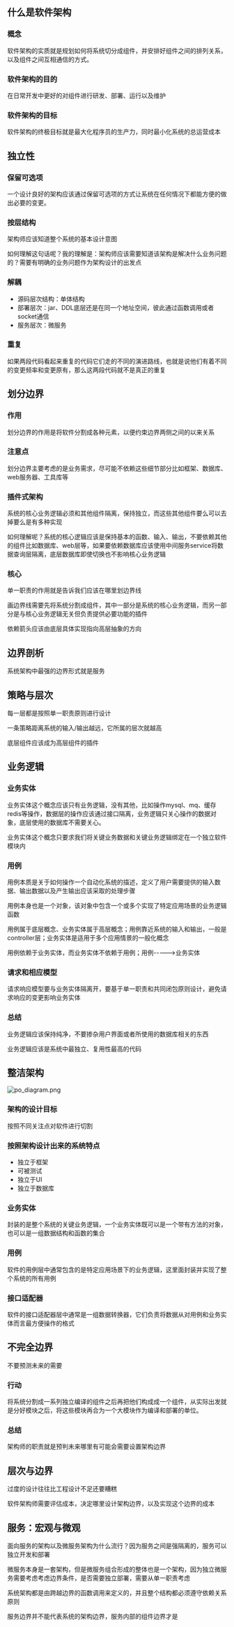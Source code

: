 

## 什么是软件架构

### 概念
软件架构的实质就是规划如何将系统切分成组件，并安排好组件之间的排列关系，以及组件之间互相通信的方式。


### 软件架构的目的
在日常开发中更好的对组件进行研发、部署、运行以及维护


### 软件架构的目标
软件架构的终极目标就是最大化程序员的生产力，同时最小化系统的总运营成本


## 独立性

### 保留可选项
一个设计良好的架构应该通过保留可选项的方式让系统在任何情况下都能方便的做出必要的变更。

### 按层结构
架构师应该知道整个系统的基本设计意图

如何理解这句话呢？我的理解是：架构师应该需要知道该架构是解决什么业务问题的？需要有明确的业务问题作为架构设计的出发点


### 解耦

- 源码层次结构：单体结构
- 部署层次：jar、DDL底层还是在同一个地址空间，彼此通过函数调用或者socket通信
- 服务层次：微服务

### 重复
如果两段代码看起来重复的代码它们走的不同的演进路线，也就是说他们有着不同的变更频率和变更原有，那么这两段代码就不是真正的重复


## 划分边界

### 作用
划分边界的作用是将软件分割成各种元素，以便约束边界两侧之间的以来关系

### 注意点
划分边界主要考虑的是业务需求，尽可能不依赖这些细节部分比如框架、数据库、web服务器、工具库等


### 插件式架构
系统的核心业务逻辑必须和其他组件隔离，保持独立，而这些其他组件要么可以去掉要么是有多种实现

如何理解呢？系统的核心逻辑应该是保持基本的函数、输入、输出，不要依赖其他的组件比如数据库、web层等，如果要依赖数据库应该使用中间服务service将数据查询层隔离，底层数据库即使切换也不影响核心业务逻辑


### 核心
单一职责的作用就是告诉我们应该在哪里划边界线


画边界线需要先将系统分割成组件，其中一部分是系统的核心业务逻辑，而另一部分是与核心业务逻辑无关但负责提供必要功能的插件



依赖箭头应该由底层具体实现指向高层抽象的方向


## 边界剖析
系统架构中最强的边界形式就是服务


## 策略与层次
每一层都是按照单一职责原则进行设计


一条策略距离系统的输入/输出越远，它所属的层次就越高


底层组件应该成为高层组件的插件



## 业务逻辑

### 业务实体
业务实体这个概念应该只有业务逻辑，没有其他，比如操作mysql、mq、缓存redis等操作，数据层的操作应该通过接口隔离，业务逻辑只关心操作的数据对象，底层使用的数据库不需要关心。


业务实体这个概念只要求我们将关键业务数据和关键业务逻辑绑定在一个独立软件模块内


### 用例
用例本质是关于如何操作一个自动化系统的描述，定义了用户需要提供的输入数据、输出数据以及产生输出应该采取的处理步骤


用例本身也是一个对象，该对象中包含一个或多个实现了特定应用场景的业务逻辑函数



用例属于底层概念、业务实体属于高层概念；用例靠近系统的输入和输出，一般是controller层；业务实体是适用于多个应用情景的一般化概念


用例依赖于业务实体，而业务实体不依赖于用例；用例----->业务实体


### 请求和相应模型

请求响应模型要与业务实体隔离开，要基于单一职责和共同闭包原则设计，避免请求响应的变更影响业务实体


### 总结
业务逻辑应该保持纯净，不要掺杂用户界面或者所使用的数据库相关的东西


业务逻辑应该是系统中最独立、复用性最高的代码



## 整洁架构

![po_diagram.png](https://s2.loli.net/2024/12/10/HRg34oOMZ1Q5Nik.png)
### 架构的设计目标
按照不同关注点对软件进行切割


### 按照架构设计出来的系统特点
- 独立于框架
- 可被测试
- 独立于UI
- 独立于数据库


### 业务实体
封装的是整个系统的关键业务逻辑，一个业务实体既可以是一个带有方法的对象，也可以是一组数据结构和函数的集合



### 用例
软件的用例层中通常包含的是特定应用场景下的业务逻辑，这里面封装并实现了整个系统的所有用例


### 接口适配器
软件的接口适配器层中通常是一组数据转换器，它们负责将数据从对用例和业务实体而言最方便操作的格式


## 不完全边界
不要预测未来的需要


### 行动
将系统分割成一系列独立编译的组件之后再把他们构成成一个组件，从实际出发就是分好模块之后，将这些模块再合为一个大模块作为编译和部署的单位。


### 总结
架构师的职责就是预判未来哪里有可能会需要设置架构边界


## 层次与边界

过度的设计往往比工程设计不足还要糟糕


软件架构师需要评估成本，决定哪里设计架构边界，以及实现这个边界的成本



## 服务：宏观与微观

面向服务的架构以及微服务架构为什么流行？因为服务之间是强隔离的，服务可以独立开发和部署



微服务本身是一套架构，但是微服务组合形成的整体也是一个架构，因为独立微服务需要考虑考虑边界条件，是否需要独立部署，需要从单一职责考虑



系统架构都是由跨越边界的函数调用来定义的，并且整个结构都必须遵守依赖关系原则



服务边界并不能代表系统的架构边界，服务内部的组件边界才是